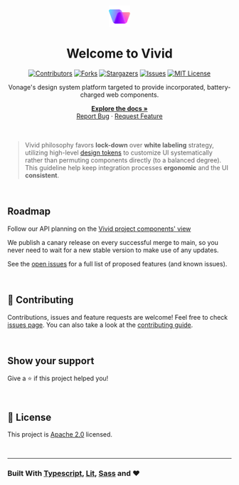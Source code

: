 <div align="center">
  <a href="https://github.com/vonage/vivid-3">
    <img src="docs/assets/images/vivid-logo.svg" style="" alt="Vivid Logo" width="48">
  </a>
  <h1 align="center">Welcome to Vivid</h1>

[![Contributors][contributors-shield]][contributors-url]
[![Forks][forks-shield]][forks-url]
[![Stargazers][stars-shield]][stars-url]
[![Issues][issues-shield]][issues-url]
[![MIT License][license-shield]][license-url]

  <p align="center">
    Vonage's design system platform targeted to provide incorporated, battery-charged web components.
  </p>
  <a href=" https://vonage.github.io/vivid-3"><strong>Explore the docs »</strong></a>
  <br>
  <a href="https://github.com/Vonage/vivid-3/issues/new?assignees=&labels=&template=bug_report.md&title=">Report Bug</a>
  ·
  <a href="https://github.com/Vonage/vivid-3/issues/new?assignees=&labels=&template=feature_request.md&title=">Request Feature</a>
</div>

<br>
<br>

> Vivid philosophy favors **lock-down** over **white labeling** strategy, utilizing high-level [design tokens](docs/design-tokens.md) to customize UI systematically rather than permuting components directly (to a balanced degree). This guideline help keep integration processes **ergonomic** and the UI **consistent**.


<br>


## Roadmap

Follow our API planning on the [Vivid project components' view](https://github.com/orgs/Vonage/projects/3/views/13)

We publish a canary release on every successful merge to main, so you never need to wait for a new stable version to make use of any updates.

See the [open issues](https://github.com/vonage/vivid-3/issues) for a full list of proposed features (and known issues).

<br>

## 🤝 Contributing

Contributions, issues and feature requests are welcome!
Feel free to check [issues page](https://github.com/Vonage/vivid-3/issues). You can also take a look at the [contributing guide](https://github.com/Vonage/vivid-3/issues).

<br>

## Show your support

Give a ⭐️ if this project helped you!

<br>

## 📝 License

This project is [Apache 2.0](.github/LICENSE.md) licensed.

<br>

<hr>

### Built With [Typescript](https://www.typescriptlang.org), [Lit](https://lit.dev), [Sass](https://sass-lang.com) and ❤️

<!-- MARKDOWN LINKS & IMAGES -->
<!-- https://www.markdownguide.org/basic-syntax/#reference-style-links -->
[contributors-shield]: https://img.shields.io/github/contributors/vonage/vivid-3.svg?style=for-the-badge
[contributors-url]: https://github.com/vonage/vivid-3/graphs/contributors
[forks-shield]: https://img.shields.io/github/forks/vonage/vivid-3.svg?style=for-the-badge
[forks-url]: https://github.com/vonage/vivid-3/network/members
[stars-shield]: https://img.shields.io/github/stars/vonage/vivid-3.svg?style=for-the-badge
[stars-url]: https://github.com/vonage/vivid-3/stargazers
[issues-shield]: https://img.shields.io/github/issues/vonage/vivid-3.svg?style=for-the-badge
[issues-url]: https://github.com/vonage/vivid-3/issues
[license-shield]: https://img.shields.io/github/license/vonage/vivid-3.svg?style=for-the-badge
[license-url]: .github/LICENSE
[product-screenshot]: images/screenshot.png
